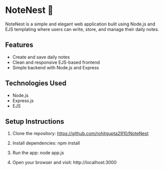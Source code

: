 # NoteNest 📝

NoteNest is a simple and elegant web application built using Node.js and EJS templating where users can write, store, and manage their daily notes.

## Features
- Create and save daily notes
- Clean and responsive EJS-based frontend
- Simple backend with Node.js and Express

## Technologies Used
- Node.js
- Express.js
- EJS

## Setup Instructions
1. Clone the repository: https://github.com/rohitgupta2910/NoteNest
2. Install dependencies:
    npm install

3. Run the app:
    node app.js

4. Open your browser and visit:
   http://localhost:3000
